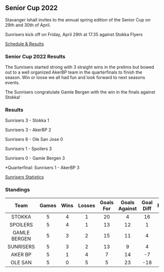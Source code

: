 ## Senior Cup 2022

Stavanger Ishall invites to the annual spring edition of the Senior Cup on 29th and 30th of April.

Sunrisers kick off on Friday, April 29th at 17.35 against Stokka Flyers

[Schedule & Results](https://www.cupsupport.se/cup/visa_cscupspel.php?Cupnr=6109)

### Senior Cup 2022 Results

The Sunrisers started strong with 3 straight wins in the prelims but bowed out to a well organized AkerBP team in the quarterfinals to finish the season. Win or loose we all had fun and look forward to next seasons events.

The Sunrisers congratulate Gamle Bergen with the win in the finals against Stokka!

### Results

Sunrisers 3 - Stokka 1

Sunrisers 3 - AkerBP 2

Sunrisers 6 - Ole San Jose 0

Sunrisers 1 - Spoilers 3

Sunrisers 0 - Gamle Bergen 3

*Quarterfinal: Sunrisers 1 - AkerBP 3

[Sunrisers Statistics](https://sunrisershockey.github.io/statistics.html)

### Standings

|Team|Games|Wins|Losses|Goals For|Goals Against|Goal Diff|Points|
|:-:|:-:|:-:|:-:|:-:|:-:|:-:|:-:|
|STOKKA|5|4|1|20|4|16|12|
|SPOILERS|5|4|1|13|12|1|12|
|GAMLE BERGEN|5|3|2|15|11|4|9|
|SUNRISERS|5|3|2|13|9|4|9|
|AKER BP|5|1|4|7|14|-7|3|
|OLE SAN|5|0|5|5|23|-18|0|
